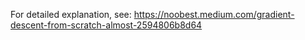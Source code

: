 For detailed explanation, see: https://noobest.medium.com/gradient-descent-from-scratch-almost-2594806b8d64